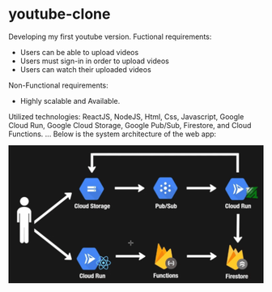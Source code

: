 # youtube-clone

Developing my first youtube version.
Fuctional requirements:

- Users can be able to upload videos
- Users must sign-in in order to upload videos
- Users can watch their uploaded videos

Non-Functional requirements:

- Highly scalable and Available.

Utilized technologies: ReactJS, NodeJS, Html, Css, Javascript, Google Cloud Run, Google Cloud Storage, Google Pub/Sub, Firestore, and Cloud Functions.
...
Below is the system architecture of the web app:

![alt text](https://github.com/bhpham/youtube-clone/blob/main/yt-web-client/public/system_architecture.png?raw=true)
